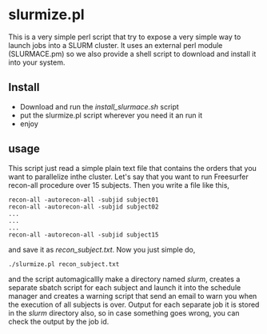 # slurmize.pl

This is a very simple perl script that try to expose a very simple way to launch jobs into a SLURM cluster. It uses an external perl module (SLURMACE.pm) so we also provide a shell script to download and install it into your system. 

## Install
- Download and run the *install\_slurmace.sh* script
- put the slurmize.pl script wherever you need it an run it
- enjoy

## usage

This script just read a simple plain text file that contains the orders that you want to parallelize inthe cluster. Let's say that you want to run Freesurfer recon-all procedure over 15 subjects. Then you write a file like this,

	recon-all -autorecon-all -subjid subject01
	recon-all -autorecon-all -subjid subject02
	...
	...
	...
	recon-all -autorecon-all -subjid subject15

and save it as *recon_subject.txt*. Now you just simple do,

	./slurmize.pl recon_subject.txt

and the script automagicallly make a directory named _slurm_, creates a separate sbatch script for each subject and launch it into the schedule manager and creates a warning script that send an email to warn you when the execution of all subjects is over. Output for each separate job it is stored in the _slurm_ directory also, so in case something goes wrong, you can check the output by the job id. 
